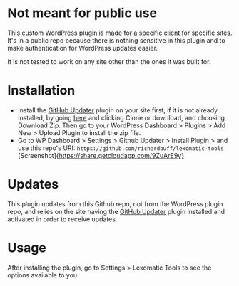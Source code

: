 # Not meant for public use
This custom WordPress plugin is made for a specific client for specific sites.  It's in a public repo because there is nothing sensitive in this plugin and to make authentication for WordPress updates easier.

It is not tested to work on any site other than the ones it was built for.

# Installation
* Install the [GitHub Updater](https://github.com/afragen/github-updater) plugin on your site first, if it is not already installed, by going [here](https://share.getcloudapp.com/9ZuArE9y) and clicking Clone or download, and choosing Download Zip. Then go to your WordPress Dashboard > Plugins > Add New > Upload Plugin to install the zip file.
* Go to WP Dashboard > Settings > Github Updater > Install Plugin > and use this repo's URI: `https://github.com/richardbuff/lexomatic-tools` [Screenshot]{https://share.getcloudapp.com/9ZuArE9y}

# Updates
This plugin updates from this Github repo, not from the WordPress plugin repo, and relies on the site having the [GitHub Updater](https://github.com/afragen/github-updater) plugin installed and activated in order to receive updates.

# Usage
After installing the plugin, go to Settings > Lexomatic Tools to see the options available to you.

